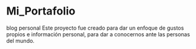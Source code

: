 # Mi_Portafolio
blog personal
Este proyecto fue creado para dar un enfoque de gustos propios e información personal, para dar a conocernos ante las personas del mundo.

